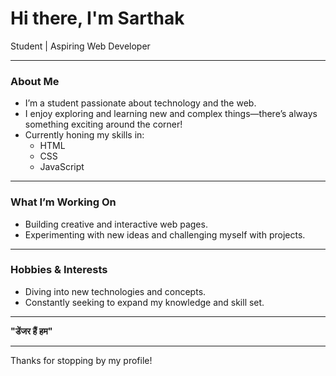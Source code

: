 # Hi there, I'm Sarthak

Student | Aspiring Web Developer

---

### About Me

- I’m a student passionate about technology and the web.
- I enjoy exploring and learning new and complex things—there’s always something exciting around the corner!
- Currently honing my skills in:
  - HTML
  - CSS
  - JavaScript

---

### What I’m Working On

- Building creative and interactive web pages.
- Experimenting with new ideas and challenging myself with projects.

---

### Hobbies & Interests

- Diving into new technologies and concepts.
- Constantly seeking to expand my knowledge and skill set.

---

**"डेंजर हैं हम"**

---

Thanks for stopping by my profile!
